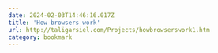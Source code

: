 ```yaml
---
date: 2024-02-03T14:46:16.017Z
title: 'How browsers work'
url: http://taligarsiel.com/Projects/howbrowserswork1.htm
category: bookmark
---
```

